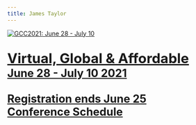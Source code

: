 ```yaml
---
title: James Taylor
---
```


[![GCC2021: June 28 - July 10](events/gcc2021/gcc2021-banner-global.png)](https://www.vibconferences.be/events/gcc2021-virtual-edition)

<div class="col-6">
  <strong><h2 class="display-5"><div style="font-size: 150%;">
    <a href="/news/2021-02-gcc-virtual/">
      Virtual, Global &amp; Affordable
      <br>
      <div style="font-size: 80%;"> June 28 - July 10 2021</div>
    </a>
  </div></h2></strong>
</div>
<h2 class="col-6 display-5">
  <div style="font-size: 120%">

[Registration ends June 25](/news/2021-05-gcc-reg/)  
[Conference Schedule](https://gcc2021.sched.com/)

  </div>
</h2>
